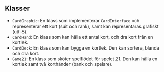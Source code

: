 ## Klasser

- `CardGraphic`: En klass som implementerar `CardInterface` och representerar ett kort (suit och rank), samt kan representaras grafiskt (utf-8).
- `CardHand`: En klass som kan hålla ett antal kort, och dra kort från en kortlek.
- `CardDeck`: En klass som kan bygga en kortlek. Den kan sortera, blanda och dra kort.
- `Game21`: En klass som sköter spelflödet för spelet *21*. Den kan hålla en kortlek samt två korthänder (bank och spelare).